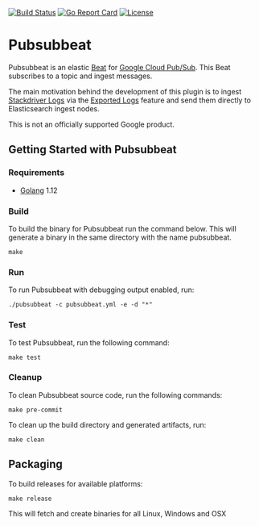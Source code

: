 [![Build Status](https://travis-ci.org/GoogleCloudPlatform/pubsubbeat.svg?branch=master)](https://travis-ci.org/GoogleCloudPlatform/pubsubbeat) [![Go Report Card](https://goreportcard.com/badge/github.com/GoogleCloudPlatform/pubsubbeat)](https://goreportcard.com/report/github.com/GoogleCloudPlatform/pubsubbeat) [![License](https://img.shields.io/badge/license-Apache%202.0-blue.svg)](https://opensource.org/licenses/Apache-2.0)

# Pubsubbeat

Pubsubbeat is an elastic [Beat](https://www.elastic.co/products/beats) for [Google Cloud Pub/Sub](https://cloud.google.com/pubsub/).
This Beat subscribes to a topic and ingest messages.

The main motivation behind the development of this plugin is to ingest [Stackdriver Logs](https://cloud.google.com/stackdriver/)
via the [Exported Logs](https://cloud.google.com/logging/docs/export/using_exported_logs) feature and send them
directly to Elasticsearch ingest nodes.

This is not an officially supported Google product.

## Getting Started with Pubsubbeat

### Requirements

* [Golang](https://golang.org/dl/) 1.12

### Build

To build the binary for Pubsubbeat run the command below. This will generate a binary
in the same directory with the name pubsubbeat.

```
make
```

### Run

To run Pubsubbeat with debugging output enabled, run:

```
./pubsubbeat -c pubsubbeat.yml -e -d "*"
```

### Test

To test Pubsubbeat, run the following command:

```
make test
```

### Cleanup

To clean  Pubsubbeat source code, run the following commands:

```
make pre-commit
```

To clean up the build directory and generated artifacts, run:

```
make clean
```


## Packaging

To build releases for available platforms:

```
make release
```

This will fetch and create binaries for all Linux, Windows and OSX
